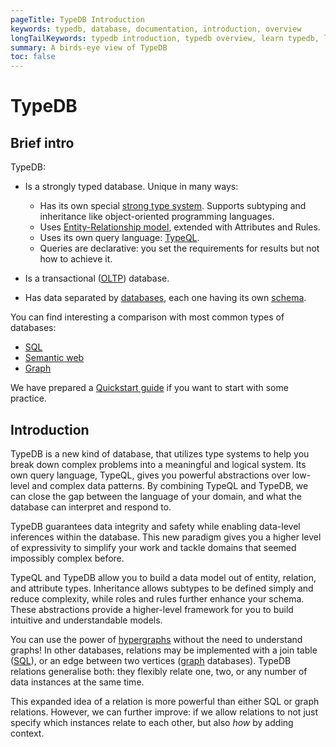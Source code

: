 ```yaml
---
pageTitle: TypeDB Introduction
keywords: typedb, database, documentation, introduction, overview
longTailKeywords: typedb introduction, typedb overview, learn typedb, learn typeql, typedb schema, typedb data model
summary: A birds-eye view of TypeDB
toc: false
---
```


# TypeDB

## Brief intro

TypeDB:

- Is a strongly typed database. Unique in many ways:
  - Has its own special [strong type system](../04-concept-api/00-overview.md). Supports subtyping and inheritance like 
    object-oriented programming languages.
  
  <!--- #todo add link to the types article -->
  - Uses [Entity-Relationship model](../09-schema/00-overview.md#typedb-data-model), extended with Attributes and Rules.
  - Uses its own query language: [TypeQL](../11-query/00-overview.md).
  - Queries are declarative: you set the requirements for results but not how to achieve it.
- Is a transactional ([OLTP](https://en.wikipedia.org/wiki/Online_transaction_processing)) database.
- Has data separated by [databases](02-fundamentals/02-database.md), each one having its own [schema](../09-schema/00-overview.md).

You can find interesting a comparison with most common types of databases:
- [SQL](../12-comparisons/00-sql-and-typeql.md)
- [Semantic web](../12-comparisons/01-semantic-web-and-typedb.md)
- [Graph](../12-comparisons/02-graph-databases-and-typedb.md)

We have prepared a [Quickstart guide](../001-typedb/03-quickstart.md) if you want to start with some practice.

## Introduction

TypeDB is a new kind of database, that utilizes type systems to help you break down complex problems into a meaningful 
and logical system. Its own query language, TypeQL, gives you powerful abstractions over low-level and complex data 
patterns. By combining TypeQL and TypeDB, we can close the gap between the language of your domain, and what the 
database can interpret and respond to.

TypeDB guarantees data integrity and safety while enabling data-level inferences within the database. This new paradigm 
gives you a higher level of expressivity to simplify your work and tackle domains that seemed impossibly complex before.

TypeQL and TypeDB allow you to build a data model out of entity, relation, and attribute types. Inheritance allows 
subtypes to be defined simply and reduce complexity, while roles and rules further enhance your schema. These 
abstractions provide a higher-level framework for you to build intuitive and understandable models.

You can use the power of [hypergraphs](../12-comparisons/02-graph-databases-and-typedb.md#hypergraph-theory) 
without the need to understand graphs! In other databases, relations may be implemented with a join table 
([SQL](../12-comparisons/00-sql-and-typeql.md)), or an edge between two vertices 
([graph](../12-comparisons/02-graph-databases-and-typedb.md) databases). TypeDB relations generalise both: they 
flexibly relate one, two, or any number of data instances at the same time.

This expanded idea of a relation is more powerful than either SQL or graph relations. However, we can further
improve: if we allow relations to not just specify which instances relate to each other, but also _how_ by adding
context.
